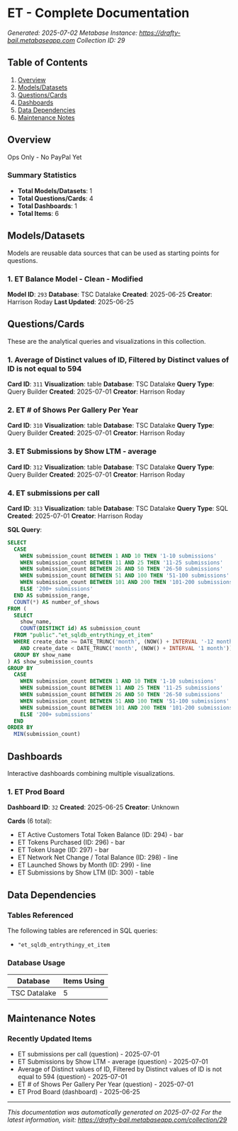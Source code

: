 # ET - Complete Documentation

*Generated: 2025-07-02*
*Metabase Instance: https://drafty-bail.metabaseapp.com*
*Collection ID: 29*

## Table of Contents
1. [Overview](#overview)
2. [Models/Datasets](#modelsdatasets)
3. [Questions/Cards](#questionscards)
4. [Dashboards](#dashboards)
5. [Data Dependencies](#data-dependencies)
6. [Maintenance Notes](#maintenance-notes)

## Overview

Ops Only - No PayPal Yet

### Summary Statistics
- **Total Models/Datasets**: 1
- **Total Questions/Cards**: 4
- **Total Dashboards**: 1
- **Total Items**: 6

## Models/Datasets

Models are reusable data sources that can be used as starting points for questions.

### 1. ET Balance Model - Clean - Modified

**Model ID**: `293`
**Database**: TSC Datalake
**Created**: 2025-06-25
**Creator**: Harrison Roday
**Last Updated**: 2025-06-25

## Questions/Cards

These are the analytical queries and visualizations in this collection.

### 1. Average of Distinct values of ID, Filtered by Distinct values of ID is not equal to 594

**Card ID**: `311`
**Visualization**: table
**Database**: TSC Datalake
**Query Type**: Query Builder
**Created**: 2025-07-01
**Creator**: Harrison Roday

### 2. ET # of Shows Per Gallery Per Year

**Card ID**: `310`
**Visualization**: table
**Database**: TSC Datalake
**Query Type**: Query Builder
**Created**: 2025-07-01
**Creator**: Harrison Roday

### 3. ET Submissions by Show LTM - average

**Card ID**: `312`
**Visualization**: table
**Database**: TSC Datalake
**Query Type**: Query Builder
**Created**: 2025-07-01
**Creator**: Harrison Roday

### 4. ET submissions per call

**Card ID**: `313`
**Visualization**: table
**Database**: TSC Datalake
**Query Type**: SQL
**Created**: 2025-07-01
**Creator**: Harrison Roday

**SQL Query**:
```sql
SELECT
  CASE 
    WHEN submission_count BETWEEN 1 AND 10 THEN '1-10 submissions'
    WHEN submission_count BETWEEN 11 AND 25 THEN '11-25 submissions'
    WHEN submission_count BETWEEN 26 AND 50 THEN '26-50 submissions'
    WHEN submission_count BETWEEN 51 AND 100 THEN '51-100 submissions'
    WHEN submission_count BETWEEN 101 AND 200 THEN '101-200 submissions'
    ELSE '200+ submissions'
  END AS submission_range,
  COUNT(*) AS number_of_shows
FROM (
  SELECT
    show_name,
    COUNT(DISTINCT id) AS submission_count
  FROM "public"."et_sqldb_entrythingy_et_item"
  WHERE create_date >= DATE_TRUNC('month', (NOW() + INTERVAL '-12 month'))
    AND create_date < DATE_TRUNC('month', (NOW() + INTERVAL '1 month'))
  GROUP BY show_name
) AS show_submission_counts
GROUP BY 
  CASE 
    WHEN submission_count BETWEEN 1 AND 10 THEN '1-10 submissions'
    WHEN submission_count BETWEEN 11 AND 25 THEN '11-25 submissions'
    WHEN submission_count BETWEEN 26 AND 50 THEN '26-50 submissions'
    WHEN submission_count BETWEEN 51 AND 100 THEN '51-100 submissions'
    WHEN submission_count BETWEEN 101 AND 200 THEN '101-200 submissions'
    ELSE '200+ submissions'
  END
ORDER BY 
  MIN(submission_count)
```

## Dashboards

Interactive dashboards combining multiple visualizations.

### 1. ET Prod Board

**Dashboard ID**: `32`
**Created**: 2025-06-25
**Creator**: Unknown

**Cards** (6 total):
- ET Active Customers Total Token Balance (ID: 294) - bar
- ET Tokens Purchased (ID: 296) - bar
- ET Token Usage (ID: 297) - bar
- ET Network Net Change / Total Balance (ID: 298) - line
- ET Launched Shows by Month (ID: 299) - line
- ET Submissions by Show LTM (ID: 300) - table

## Data Dependencies

### Tables Referenced

The following tables are referenced in SQL queries:
- `"et_sqldb_entrythingy_et_item`

### Database Usage

| Database | Items Using |
|----------|-------------|
| TSC Datalake | 5 |

## Maintenance Notes

### Recently Updated Items
- ET submissions per call (question) - 2025-07-01
- ET Submissions by Show LTM - average (question) - 2025-07-01
- Average of Distinct values of ID, Filtered by Distinct values of ID is not equal to 594 (question) - 2025-07-01
- ET # of Shows Per Gallery Per Year (question) - 2025-07-01
- ET Prod Board (dashboard) - 2025-06-25

---

*This documentation was automatically generated on 2025-07-02*
*For the latest information, visit: https://drafty-bail.metabaseapp.com/collection/29*